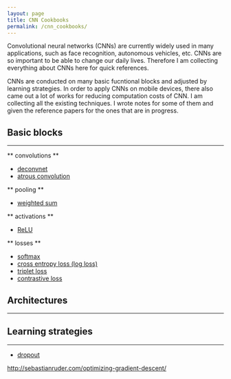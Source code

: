 ```yaml
---
layout: page
title: CNN Cookbooks
permalink: /cnn_cookbooks/
---
```


Convolutional neural networks (CNNs) are currently widely used in many applications, such as face recognition, autonomous vehicles, etc. CNNs are so important to be able to change our daily lives. Therefore I am collecting everything about CNNs here for quick references.  

CNNs are conducted on many basic fucntional blocks and adjusted by learning strategies. In order to apply CNNs on mobile devices, there also came out a lot of works for reducing computation costs of CNN. I am collecting all the existing techniques. I wrote notes for some of them and given the reference papers for the ones that are in progress.


## Basic blocks
------
** convolutions **
* [deconvnet](/deconvnet/)
* [atrous convolution]()

** pooling **
* [weighted sum](/weighted_sum/)


** activations **
* [ReLU](/relu/)


** losses ** 
* [softmax](/softmax/)
* [cross entropy loss (log loss)](/cross_entropy/)
* [triplet loss]()
* [contrastive loss]()


## Architectures
-------






## Learning strategies
-------
* [dropout](/dropout/)


http://sebastianruder.com/optimizing-gradient-descent/